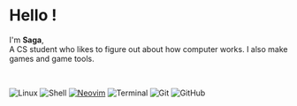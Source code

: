 # Hello !
I'm **Saga**,  
A CS student who likes to figure out about how computer works.
I also make games and game tools.

</br>
  
  ![Linux](https://img.shields.io/badge/Linux-FCC624?style=for-the-badge&logo=linux&logoColor=black)
  ![Shell](https://img.shields.io/badge/Shell-Bash-informational?style=for-the-badge&logo=gnu-bash&logoColor=white&color=4EAA25)
  [![Neovim](https://img.shields.io/badge/Neovim-57A143?logo=neovim&logoColor=white&style=for-the-badge)](https://neovim.io/)
  ![Terminal](https://img.shields.io/badge/Terminal-%23054020?style=for-the-badge&logo=gnu-bash&logoColor=white)
  ![Git](https://img.shields.io/badge/git-%23F05033.svg?style=for-the-badge&logo=git&logoColor=white)
  ![GitHub](https://img.shields.io/badge/github-%23121011.svg?style=for-the-badge&logo=github&logoColor=white)
 
